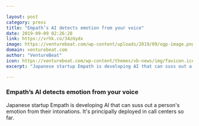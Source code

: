 ```yaml
---

layout: post
category: press
title: "Empath’s AI detects emotion from your voice"
date: 2019-09-09 02:26:28
link: https://vrhk.co/34zUydx
image: https://venturebeat.com/wp-content/uploads/2019/09/ogp-image.png?w=1200&strip=all
domain: venturebeat.com
author: "VentureBeat"
icon: https://venturebeat.com/wp-content/themes/vb-news/img/favicon.ico
excerpt: "Japanese startup Empath is developing AI that can suss out a person's emotion from their intonations. It's principally deployed in call centers so far."

---
```


### Empath’s AI detects emotion from your voice

Japanese startup Empath is developing AI that can suss out a person's emotion from their intonations. It's principally deployed in call centers so far.